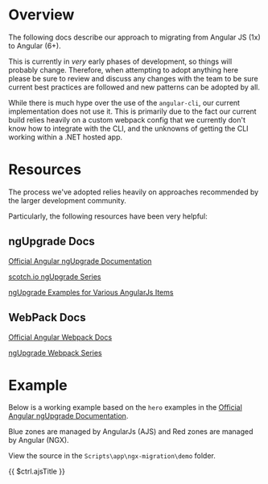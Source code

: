 # Overview
The following docs describe our approach to migrating from Angular JS (1x) to Angular (6+).  

This is currently in _very_ early phases of development, so things will probably change.  Therefore, when attempting to adopt anything here please be sure to review and discuss any changes with the team to be sure current best practices are followed and new patterns can be adopted by all. 

While there is much hype over the use of the `angular-cli`, our current implementation does not use it.  This is primarily due to the fact our current build relies heavily on a custom webpack config that we currently don't know how to integrate with the CLI, and the unknowns of getting the CLI working within a .NET hosted app.

# Resources
The process we've adopted relies heavily on approaches recommended by the larger development community.  

Particularly, the following resources have been very helpful:

## ngUpgrade Docs
[Official Angular ngUpgrade Documentation](https://angular.io/guide/upgrade)

[scotch.io ngUpgrade Series](https://scotch.io/@samjulien)

[ngUpgrade Examples for Various AngularJs Items](https://blog.nrwl.io/ngupgrade-in-depth-436a52298a00)

## WebPack Docs
[Official Angular Webpack Docs](https://angular.io/guide/webpack)

[ngUpgrade Webpack Series](https://medium.com/@UpgradingAJS/baby-steps-to-webpack-for-ngupgrade-535265194852)

# Example
Below is a working example based on the `hero` examples in the [Official Angular ngUpgrade Documentation](https://angular.io/guide/upgrade).  

<span class="text-info">Blue zones</span> are managed by AngularJs (AJS) and <span class='text-danger'>Red zones</span> are managed by Angular (NGX).

View the source in the `Scripts\app\ngx-migration\demo` folder.

<div class="card border-info">
    <div class="card-header">
        {{ $ctrl.ajsTitle }}
    </div>
    <div class="card-body">
        <demo></demo>
    </div>
</div>